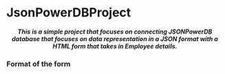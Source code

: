 # JsonPowerDBProject
<i>
    <b>
        <p align=center>
            This is a simple project that focuses on connecting JSONPowerDB database that
            focuses on data representation in a JSON format with a HTML form that takes in Employee details.
        </p>
    </b>
</i>

<p align = 'center'>
    <h3>Format of the form</h3>
    <img src="https://github.com/PiyushBL45t/JsonPowerDBProject/blob/main/images/Screenshot%20(53).png" alt="">
</p>

